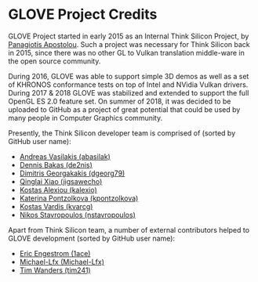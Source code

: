 # GLOVE Project Credits

GLOVE Project started in early 2015 as an Internal Think Silicon Project, by [Panagiotis Apostolou](https://github.com/hiddenbitious). Such a project was necessary for Think Silicon back in 2015, since there was no other GL to Vulkan translation middle-ware in the open source community.

During 2016, GLOVE was able to support simple 3D demos as well as a set of KHRONOS conformance tests on top of Intel and NVidia Vulkan drivers. During 2017 & 2018 GLOVE was stabilized and extended to support the full OpenGL ES 2.0 feature set. On summer of 2018, it was decided to be uploaded to GitHub as a project of great potential that could be used by many people in Computer Graphics community.

Presently, the Think Silicon developer team is comprised of (sorted by GitHub user name):

* [Andreas Vasilakis (abasilak)](https://github.com/abasilak)
* [Dennis Bakas (de2nis)](https://github.com/de2nis)
* [Dimitris Georgakakis (dgeorg79)](https://github.com/dgeorg79)
* [Qinglai Xiao (jigsawecho)](https://github.com/jigsawecho)
* [Kostas Alexiou (kalexio)](https://github.com/kalexio)
* [Katerina Pontzolkova (kpontzolkova)](https://github.com/kpontzolkova)
* [Kostas Vardis (kvarcg)](https://github.com/kvarcg)
* [Nikos Stavropoulos (nstavropoulos)](https://github.com/nstavropoulos)

Apart from Think Silicon team, a number of external contributors helped to GLOVE development (sorted by GitHub user name):

* [Eric Engestrom (1ace)](https://github.com/1ace)
* [Michael-Lfx (Michael-Lfx)](https://github.com/Michael-Lfx)
* [Tim Wanders (tim241)](https://github.com/tim241)

